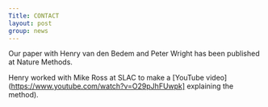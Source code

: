 ```yaml
---
Title: CONTACT
layout: post
group: news
---
```

Our paper with Henry van den Bedem and Peter Wright has been published at Nature Methods.

Henry worked with Mike Ross at SLAC to make a [YouTube video](https://www.youtube.com/watch?v=O29pJhFUwpk] explaining the method).
